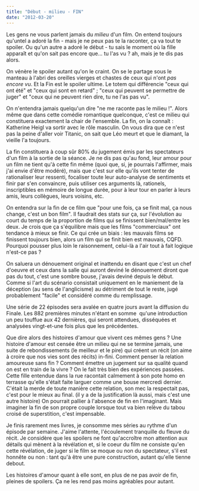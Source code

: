 ```yaml
---
title: "Début - milieu - FIN"
date: "2012-03-20"
---
```


Les gens ne vous parlent jamais du _milieu_ d'un film. On entend toujours qu'untel a adoré la fin - mais je ne peux pas te la raconter, ça va tout te spoiler. Ou qu'un autre a adoré le début - tu sais le moment où la fille apparaît et qu'on sait pas encore que... tu l'as vu ? ah, mais je te dis pas alors.

On vénère le spoiler autant qu'on le craint. On se le partage sous le manteau à l'abri des oreilles vierges et chastes de ceux qui n'ont _pas encore vu_. Et la Fin est le spoiler ultime. Le totem qui différencie "ceux qui ont été" et "ceux qui sont en retard" ; "ceux qui peuvent se permettre de juger" et "ceux qui ne peuvent rien dire, tu ne l'as pas vu".

On n'entendra jamais quelqu'un dire "ne me raconte pas le milieu !". Alors même que dans cette comédie romantique quelconque, c'est ce milieu qui constituera exactement la chair de l'ensemble. La fin, on la connaît : Katherine Heigl va sortir avec le rôle masculin. On vous dira que ce n'est pas la peine d'aller voir Titanic, on sait que Léo meurt et que le diamant, la vieille l'a toujours.

La fin constituera à coup sûr 80% du jugement émis par les spectateurs d'un film à la sortie de la séance. Je ne dis pas qu'au fond, leur amour pour un film ne tient qu'à cette fin même (quoi que, si, je pourrais l'affirmer, mais j'ai envie d'être modéré), mais que c'est sur elle qu'ils vont tenter de rationaliser leur ressenti, focaliser toute leur auto-analyse de sentiments et finir par s'en convaincre, puis utiliser ces arguments là, rationels, inscriptibles en mémoire de longue durée, pour à leur tour en parler à leurs amis, leurs collègues, leurs voisins, etc.

On entendra sur la fin de ce film que "pour une fois, ça se finit mal, ça nous change, c'est un bon film". Il faudrait des stats sur ça, sur l'évolution au court du temps de la proportion de films qui se finissent bien/mal/entre les deux. Je crois que ça s'équilibre mais que les films "commerciaux" ont tendance à mieux se finir. Ce qui crée un biais : les mauvais films se finissent toujours bien, alors un film qui se finit bien est mauvais, CQFD. Pourquoi pousser plus loin le raisonnement, celui-là a l'air tout à fait logique n'est-ce pas ?

On saluera un dénouement original et inattendu en disant que c'est un chef d'oeuvre et ceux dans la salle qui auront deviné le dénouement diront que pas du tout, c'est une sombre bouse, j'avais deviné depuis le début. Comme si l'art du scénario consistait uniquement en le maniement de la déception (au sens de l'anglicisme) au détriment de tout le reste, jugé probablement "facile" et considéré comme du remplissage.

Une série de 22 épisodes sera avalée en quatre jours avant la diffusion du Finale. Les 882 premières minutes n'étant en somme  qu'une introduction un peu touffue aux 42 dernières, qui seront attendues, disséquées et analysées vingt-et-une fois plus que les précédentes.

Que dire alors des histoires d'amour que vivent ces mêmes gens ? Une histoire d'amour est censée être un milieu qui ne se termine jamais, une suite de rebondissements (le meilleur et le pire) qui créent un récit (on aime à croire que nos vies sont des récits) in-fini. Comment penser la relation amoureuse sans fin ? Comment émettre un jugement sur sa qualité quand on est en train de la vivre ? On le fait très bien des expériences passées. Cette fille entendue dans la rue racontait calmement à son pote homo en terrasse qu'elle s'était faite larguer comme une bouse mercredi dernier. C'était la merde de toute manière cette relation, son mec la respectait pas, c'est pour le mieux au final. (il y a de la justification là aussi, mais c'est une autre histoire) On pourrait pallier à l'absence de fin en l'imaginant. Mais imaginer la fin de son propre couple lorsque tout va bien relève du tabou croisé de superstition, c'est impensable.

Je finis rarement mes livres, je consomme mes séries au rythme d'un épisode par semaine. J'aime l'attente, l'écoulement tranquille du fleuve du récit. Je considère que les spoilers ne font qu'accroître mon attention aux détails qui mènent à la révélation et, si le coeur du film ne consiste qu'en cette révélation, de juger si le film se moque ou non du spectateur, s'il est honnête ou non : tant qu'à être une pure construction, autant qu'elle tienne debout.

Les histoires d'amour quant à elle sont, en plus de ne pas avoir de fin, pleines de spoilers. Ça ne les rend pas moins agréables pour autant.
